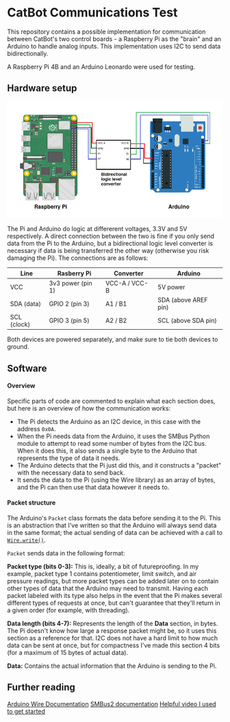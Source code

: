 # CatBot Communications Test
This repository contains a possible implementation for communication between CatBot's two control boards - a Raspberry Pi as the "brain" and an Arduino to handle analog inputs. This implementation uses I2C to send data bidirectionally.

A Raspberry Pi 4B and an Arduino Leonardo were used for testing.

## Hardware setup

![Hardware](img/hardware.png)

The Pi and Arduino do logic at differerent voltages, 3.3V and 5V respectively. A direct connection between the two is fine if you only send data from the Pi to the Arduino, but a bidirectional logic level converter is necessary if data is being transferred the other way (otherwise you risk damaging the Pi). The connections are as follows:

| Line | Rasberry Pi | Converter | Arduino |
|------|-------------|-----------|---------|
| VCC | 3v3 power (pin 1) | VCC-A / VCC-B | 5V power |
| SDA (data) | GPIO 2 (pin 3) | A1 / B1 | SDA (above AREF pin)
| SCL (clock) | GPIO 3 (pin 5) | A2 / B2 | SCL (above SDA pin)

Both devices are powered separately, and make sure to tie both devices to ground.

## Software

#### Overview

Specific parts of code are commented to explain what each section does, but here is an overview of how the communication works:
* The Pi detects the Arduino as an I2C device, in this case with the address `0x0A`.
* When the Pi needs data from the Arduino, it uses the SMBus Python module to attempt to read some number of bytes from the I2C bus. When it does this, it also sends a single byte to the Arduino that represents the type of data it needs.
* The Arduino detects that the Pi just did this, and it constructs a "packet" with the necessary data to send back.
* It sends the data to the Pi (using the Wire library) as an array of bytes, and the Pi can then use that data however it needs to.

#### Packet structure

The Arduino's `Packet` class formats the data before sending it to the Pi. This is an abstraction that I've written so that the Arduino will always send data in the same format; the actual sending of data can be achieved with a call to [`Wire.write()`](https://reference.arduino.cc/reference/en/language/functions/communication/wire/write/).

`Packet` sends data in the following format:

**Packet type (bits 0-3):** This is, ideally, a bit of futureproofing. In my example, packet type 1 contains potentiometer, limit switch, and air pressure readings, but more packet types can be added later on to contain other types of data that the Arduino may need to transmit. Having each packet labeled with its type also helps in the event that the Pi makes several different types of requests at once, but can't guarantee that they'll return in a given order (for example, with threading).

**Data length (bits 4-7):** Represents the length of the **Data** section, in bytes. The Pi doesn't know how large a response packet might be, so it uses this section as a reference for that. I2C does not have a hard limit to how much data can be sent at once, but for compactness I've made this section 4 bits (for a maximum of 15 bytes of actual data).

**Data:** Contains the actual information that the Arduino is sending to the Pi.

## Further reading

[Arduino Wire Documentation](https://reference.arduino.cc/reference/en/language/functions/communication/wire/)
[SMBus2 documentation](https://smbus2.readthedocs.io/en/latest/index.html)
[Helpful video I used to get started](https://www.youtube.com/watch?v=me7mhrRbspk&ab_channel=DroneBotWorkshop)